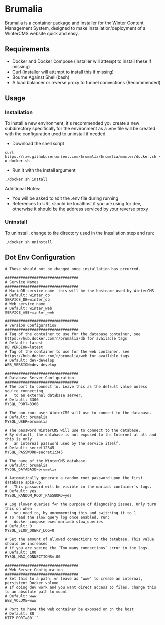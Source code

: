 # Brumalia

Brumalia is a container package and installer for the [Winter](https://wintercms.com) Content Management System, designed to make installation/deployment of a WinterCMS website quick and easy.

## Requirements
* Docker and Docker Compose (installer will attempt to install these if missing)
* Curl (installer will attempt to install this if missing)
* Bourne Against Shell (bash)
* A load balancer or reverse proxy to funnel connections (Recommended)

## Usage

### Installation

To install a new environment, it's recommended you create a new subdirectory specifically for the environment as a .env file will be created with the configuration used to uninstall if needed.

* Download the shell script
```
curl https://raw.githubusercontent.com/Brumalia/Brumalia/master/docker.sh -o docker.sh
```
* Run it with the install argument
```
./docker.sh install
```

Additional Notes:
* You will be asked to edit the .env file during running
* References to URL should be localhost if you are using for dev, otherwise it should be the address serviced by your reverse proxy

### Uninstall

To uninstall, change to the directory used in the Installation step and run:
```
./docker.sh uninstall
```

## Dot Env Configuration

```
# These should not be changed once installation has occurred.

#################################
# Service Names
#################################
# MariaDB service name, this will be the hostname used by WinterCMS
# Default: winter_db
SERVICE_DB=winter_db
# Web service name
# Default: winter_web
SERVICE_WEB=winter_web

#################################
# Version Configuration
#################################
# Tag of the container to use for the database container, see https://hub.docker.com/r/brumalia/db for available tags
# Default: latest
DB_VERSION=latest
# Tag of the container to use for the web container, see https://hub.docker.com/r/brumalia/web for available tags
# Default: dev-develop
WEB_VERSION=dev-develop

#################################
# Database Server Configuration
#################################
# The port to connect to. Leave this as the default value unless you're connecting
#   to an external database server.
# Default: 3306
MYSQL_PORT=3306

# The non-root user WinterCMS will use to connect to the database.
# Default: brumalia
MYSQL_USER=brumalia

# The password WinterCMS will use to connect to the database.
# By default, the database is not exposed to the Internet at all and this is only
#   an internal password used by the service itself.
# Default: secret12345
MYSQL_PASSWORD=secret12345

# The name of the WinterCMS database.
# Default: brumalia
MYSQL_DATABASE=brumalia

# Automatically generate a random root password upon the first database spin-up.
#   This password will be visible in the mariadb container's logs.
# Default: yes
MYSQL_RANDOM_ROOT_PASSWORD=yes

# Log slower queries for the purpose of diagnosing issues. Only turn this on when
#   you need to, by uncommenting this and switching it to 1.
# To read the slow query log once enabled, run:
#   docker-compose exec mariadb slow_queries
# Default: 0
MYSQL_SLOW_QUERY_LOG=0

# Set the amount of allowed connections to the database. This value should be increased
# if you are seeing the `Too many connections` error in the logs.
# Default: 100
MYSQL_MAX_CONNECTIONS=100

#################################
# Web Server Configuration
#################################
# Set this to a path, or leave as "www" to create an internal, persistent Docker volume
# If doing dev work and you want direct access to files, change this to an absolute path to mount
# Default: www
WEB_VOLUME=www

# Port to have the web container be exposed on on the host
# Default: 80
HTTP_PORT=80```